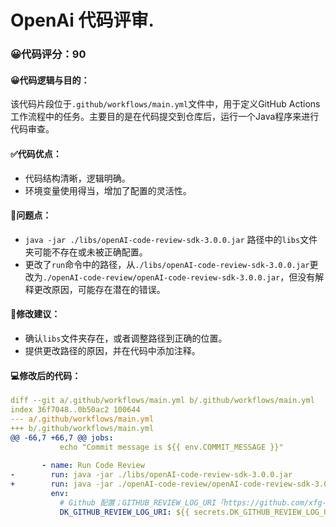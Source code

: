 # OpenAi 代码评审.
### 😀代码评分：90
#### 😀代码逻辑与目的：
该代码片段位于`.github/workflows/main.yml`文件中，用于定义GitHub Actions工作流程中的任务。主要目的是在代码提交到仓库后，运行一个Java程序来进行代码审查。

#### ✅代码优点：
- 代码结构清晰，逻辑明确。
- 环境变量使用得当，增加了配置的灵活性。

#### 🤔问题点：
- `java -jar ./libs/openAI-code-review-sdk-3.0.0.jar` 路径中的`libs`文件夹可能不存在或未被正确配置。
- 更改了`run`命令中的路径，从`./libs/openAI-code-review-sdk-3.0.0.jar`更改为`./openAI-code-review/openAI-code-review-sdk-3.0.0.jar`，但没有解释更改原因，可能存在潜在的错误。

#### 🎯修改建议：
- 确认`libs`文件夹存在，或者调整路径到正确的位置。
- 提供更改路径的原因，并在代码中添加注释。

#### 💻修改后的代码：
```yaml
diff --git a/.github/workflows/main.yml b/.github/workflows/main.yml
index 36f7048..0b50ac2 100644
--- a/.github/workflows/main.yml
+++ b/.github/workflows/main.yml
@@ -66,7 +66,7 @@ jobs:
           echo "Commit message is ${{ env.COMMIT_MESSAGE }}"      
 
       - name: Run Code Review
-        run: java -jar ./libs/openAI-code-review-sdk-3.0.0.jar
+        run: java -jar ./openAI-code-review/openAI-code-review-sdk-3.0.0.jar # Updated path, ensure the directory exists
         env:
           # Github 配置；GITHUB_REVIEW_LOG_URI「https://github.com/xfg-studio-project/openai-code-review-log」、GITHUB_TOKEN「https://github.com/settings/tokens」
           DK_GITHUB_REVIEW_LOG_URI: ${{ secrets.DK_GITHUB_REVIEW_LOG_URI }}
```